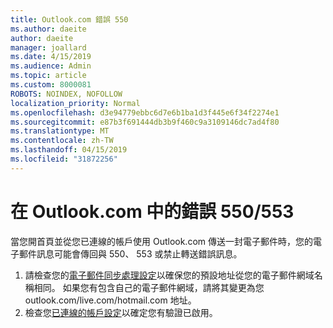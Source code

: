 ```yaml
---
title: Outlook.com 錯誤 550
ms.author: daeite
author: daeite
manager: joallard
ms.date: 4/15/2019
ms.audience: Admin
ms.topic: article
ms.custom: 8000081
ROBOTS: NOINDEX, NOFOLLOW
localization_priority: Normal
ms.openlocfilehash: d3e94779ebbc6d7e6b1ba1d3f445e6f34f2274e1
ms.sourcegitcommit: e87b3f691444db3b9f460c9a3109146dc7ad4f80
ms.translationtype: MT
ms.contentlocale: zh-TW
ms.lasthandoff: 04/15/2019
ms.locfileid: "31872256"
---
```

# <a name="error-550553-in-outlookcom"></a>在 Outlook.com 中的錯誤 550/553

當您開首頁並從您已連線的帳戶使用 Outlook.com 傳送一封電子郵件時，您的電子郵件訊息可能會傳回與 550、 553 或禁止轉送錯誤訊息。
1. 請檢查您的[電子郵件同步處理設定](https://go.microsoft.com/fwlink/?linkid=2031283)以確保您的預設地址從您的電子郵件網域名稱相同。 如果您有包含自己的電子郵件網域，請將其變更為您 outlook.com/live.com/hotmail.com 地址。
2. 檢查您[已連線的帳戶設定](https://go.microsoft.com/fwlink/?linkid=875264&clcid=0x409)以確定您有驗證已啟用。